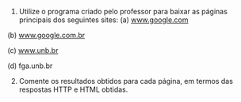 1. Utilize o programa criado pelo professor para baixar as páginas principais dos seguintes sites:
(a) www.google.com

(b) www.google.com.br

(c) www.unb.br

(d) fga.unb.br

2. Comente os resultados obtidos para cada página, em termos das respostas HTTP e HTML obtidas.
